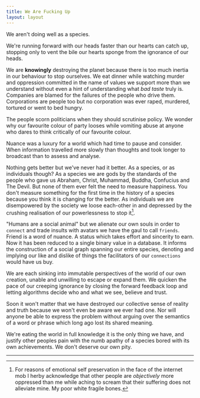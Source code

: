 ```yaml
---
title: We Are Fucking Up
layout: layout
---
```


We aren't doing well as a species.

We're running forward with our heads faster than our hearts can catch up,
stopping only to vent the bile our hearts sponge from the ignorance of our
heads.

We are **knowingly** destroying the planet because there is too much inertia in
our behaviour to stop ourselves. We eat dinner while watching murder and
oppression committed in the name of values we support more than we understand
without even a hint of understanding what *bad taste* truly is. Companies are
blamed for the failures of the people who drive them. Corporations are people
too but no corporation was ever raped, murdered, tortured or went to bed
hungry.

The people scorn politicians when they should scrutinise policy. We wonder why
our favourite colour of party looses while vomiting abuse at anyone who dares
to think critically of our favourite colour.

Nuance was a luxury for a world which had time to pause and consider. When
information travelled more slowly than thoughts and took longer to broadcast
than to assess and analyse.

Nothing gets better but we've never had it better. As a species, or as
individuals though? As a species we are gods by the standards of the people who
gave us Abraham, Christ, Muhammad, Buddha, Confucius and The Devil. But none of
them ever felt the need to measure happiness. You don't measure something for
the first time in the history of a species because you think it is changing for
the better. As individuals we are disempowered by the society we
loose each-other in and depressed by the crushing realisation of our
powerlessness to stop it[^1].

"Humans are a social animal" but we alienate our own souls in order to
`connect` and trade insults with avatars we have the gaul to call
`friends`. Friend is a word of nuance. A status which takes effort and
sincerity to earn. Now it has been reduced to a single binary value in a
database. It informs the construction of a social graph spanning our entire
species, denoting and implying our like and dislike of things the facilitators
of our `connections` would have us buy.

We are each sinking into immutable perspectives of the world of our own
creation, unable and unwilling to escape or expand them. We quicken the
pace of our creeping ignorance by closing the forward feedback loop and letting
algorithms decide who and what we see, believe and trust.

Soon it won't matter that we have destroyed our collective sense of reality
and truth because we won't even be aware we ever had one. Nor will anyone
be able to express the problem without arguing over the semantics of a word
or phrase which long ago lost its shared meaning.

We're eating the world in full knowledge it is the only thing we have, and
justify other peoples pain with the numb apathy of a species bored with its
own achievements. We don't deserve our own pity.

---

[^1]: For reasons of emotional self preservation in the face of the internet
    mob I herby acknowledge that other people are *objectively* more oppressed
    than me while aching to scream that their suffering does not alleviate mine.
    My poor white fragile bones.
